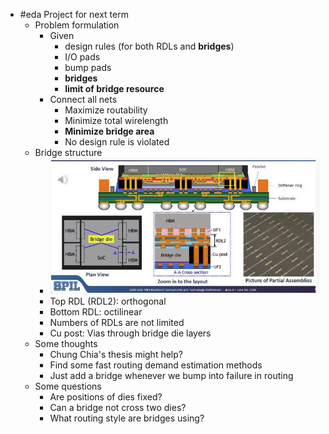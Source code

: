 - #eda Project for next term
	- Problem formulation
		- Given
			- design rules (for both RDLs and **bridges**)
			- I/O pads
			- bump pads
			- **bridges**
			- **limit of bridge resource**
		- Connect all nets
			- Maximize routability
			- Minimize total wirelength
			- **Minimize bridge area**
			- No design rule is violated
	- Bridge structure
		- ![image.png](../assets/image_1674961939331_0.png)
		- Top RDL (RDL2): orthogonal
		- Bottom RDL: octilinear
		- Numbers of RDLs are not limited
		- Cu post: Vias through bridge die layers
	- Some thoughts
		- Chung Chia's thesis might help?
		- Find some fast routing demand estimation methods
		- Just add a bridge whenever we bump into failure in routing
	- Some questions
		- Are positions of dies fixed?
		- Can a bridge not cross two dies?
		- What routing style are bridges using?